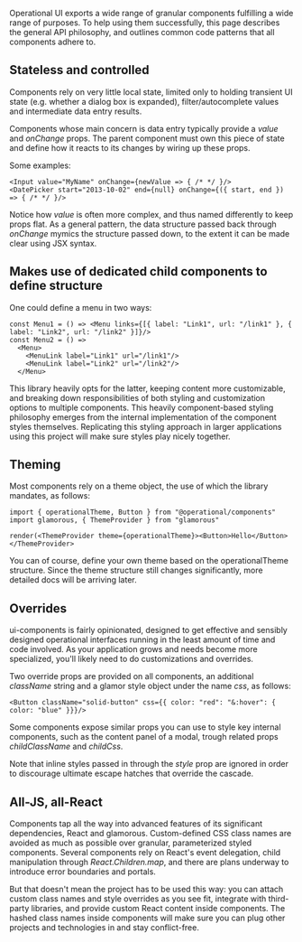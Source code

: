 Operational UI exports a wide range of granular components fulfilling a wide range of purposes. To help using them successfully, this page describes the general API philosophy, and outlines common code patterns that all components adhere to.

## Stateless and controlled

Components rely on very little local state, limited only to holding transient UI state (e.g. whether a dialog box is expanded), filter/autocomplete values and intermediate data entry results.

Components whose main concern is data entry typically provide a *value* and *onChange* props. The parent component must own this piece of state and define how it reacts to its changes by wiring up these props.

Some examples:

    <Input value="MyName" onChange={newValue => { /* */ }/>
    <DatePicker start="2013-10-02" end={null} onChange={({ start, end }) => { /* */ }/>

Notice how *value* is often more complex, and thus named differently to keep props flat. As a general pattern, the data structure passed back through *onChange* mymics the structure passed down, to the extent it can be made clear using JSX syntax.

## Makes use of dedicated child components to define structure

One could define a menu in two ways:

    const Menu1 = () => <Menu links={[{ label: "Link1", url: "/link1" }, { label: "Link2", url: "/link2" }]}/>
    const Menu2 = () =>
      <Menu>
        <MenuLink label="Link1" url="/link1"/>
        <MenuLink label="Link2" url="/link2"/>
      </Menu>

This library heavily opts for the latter, keeping content more customizable, and breaking down responsibilities of both styling and customization options to multiple components. This heavily component-based styling philosophy emerges from the internal implementation of the component styles themselves. Replicating this styling approach in larger applications using this project will make sure styles play nicely together.

## Theming

Most components rely on a theme object, the use of which the library mandates, as follows:

    import { operationalTheme, Button } from "@operational/components"
    import glamorous, { ThemeProvider } from "glamorous"

    render(<ThemeProvider theme={operationalTheme}><Button>Hello</Button></ThemeProvider>

You can of course, define your own theme based on the operationalTheme structure. Since the theme structure still changes significantly, more detailed docs will be arriving later.

## Overrides

ui-components is fairly opinionated, designed to get effective and sensibly designed operational interfaces running in the least amount of time and code involved. As your application grows and needs become more specialized, you'll likely need to do customizations and overrides.

Two override props are provided on all components, an additional *className* string and a glamor style object under the name *css*, as follows:

    <Button className="solid-button" css={{ color: "red": "&:hover": { color: "blue" }}}/>

Some components expose similar props you can use to style key internal components, such as the content panel of a modal, trough related props *childClassName* and *childCss*.

Note that inline styles passed in through the *style* prop are ignored in order to discourage ultimate escape hatches that override the cascade. 

## All-JS, all-React

Components tap all the way into advanced features of its significant dependencies, React and glamorous. Custom-defined CSS class names are avoided as much as possible over granular, parameterized styled components. Several components rely on React's event delegation, child manipulation through *React.Children.map*, and there are plans underway to introduce error boundaries and portals.

But that doesn't mean the project has to be used this way: you can attach custom class names and style overrides as you see fit, integrate with third-party libraries, and provide custom React content inside components. The hashed class names inside components will make sure you can plug other projects and technologies in and stay conflict-free. 

